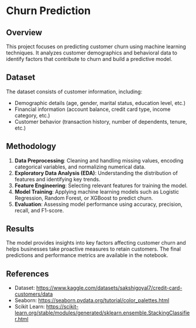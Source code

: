 # Churn Prediction

## Overview
This project focuses on predicting customer churn using machine learning techniques. It analyzes customer demographics and behavioral data to identify factors that contribute to churn and build a predictive model.

## Dataset
The dataset consists of customer information, including:
- Demographic details (age, gender, marital status, education level, etc.)
- Financial information (account balance, credit card type, income category, etc.)
- Customer behavior (transaction history, number of dependents, tenure, etc.)

## Methodology
1. **Data Preprocessing**: Cleaning and handling missing values, encoding categorical variables, and normalizing numerical data.
2. **Exploratory Data Analysis (EDA)**: Understanding the distribution of features and identifying key trends.
3. **Feature Engineering**: Selecting relevant features for training the model.
4. **Model Training**: Applying machine learning models such as Logistic Regression, Random Forest, or XGBoost to predict churn.
5. **Evaluation**: Assessing model performance using accuracy, precision, recall, and F1-score.

## Results
The model provides insights into key factors affecting customer churn and helps businesses take proactive measures to retain customers. The final predictions and performance metrics are available in the notebook.

## References
- Dataset: https://www.kaggle.com/datasets/sakshigoyal7/credit-card-customers/data
- Seaborn: https://seaborn.pydata.org/tutorial/color_palettes.html
- Scikit Learn: https://scikit-learn.org/stable/modules/generated/sklearn.ensemble.StackingClassifier.html


